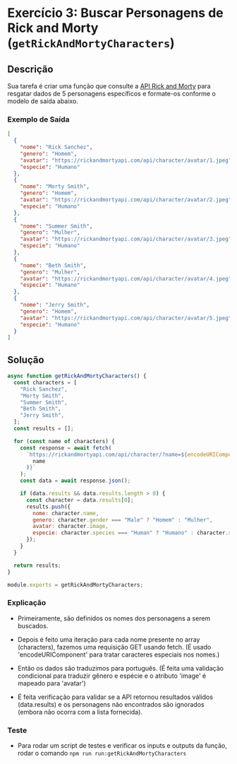 # Exercício 3: Buscar Personagens de Rick and Morty (`getRickAndMortyCharacters`)

## Descrição

Sua tarefa é criar uma função que consulte a [API Rick and Morty](https://rickandmortyapi.com/documentation/#rest) para resgatar dados de 5 personagens específicos e formate-os conforme o modelo de saída abaixo.

### Exemplo de Saída

```json
[
  {
    "nome": "Rick Sanchez",
    "genero": "Homem",
    "avatar": "https://rickandmortyapi.com/api/character/avatar/1.jpeg",
    "especie": "Humano"
  },
  {
    "nome": "Morty Smith",
    "genero": "Homem",
    "avatar": "https://rickandmortyapi.com/api/character/avatar/2.jpeg",
    "especie": "Humano"
  },
  {
    "nome": "Summer Smith",
    "genero": "Mulher",
    "avatar": "https://rickandmortyapi.com/api/character/avatar/3.jpeg",
    "especie": "Humano"
  },
  {
    "nome": "Beth Smith",
    "genero": "Mulher",
    "avatar": "https://rickandmortyapi.com/api/character/avatar/4.jpeg",
    "especie": "Humano"
  },
  {
    "nome": "Jerry Smith",
    "genero": "Homem",
    "avatar": "https://rickandmortyapi.com/api/character/avatar/5.jpeg",
    "especie": "Humano"
  }
]
```

## Solução

```javascript
async function getRickAndMortyCharacters() {
  const characters = [
    "Rick Sanchez",
    "Morty Smith",
    "Summer Smith",
    "Beth Smith",
    "Jerry Smith",
  ];
  const results = [];

  for (const name of characters) {
    const response = await fetch(
      `https://rickandmortyapi.com/api/character/?name=${encodeURIComponent(
        name
      )}`
    );
    const data = await response.json();

    if (data.results && data.results.length > 0) {
      const character = data.results[0];
      results.push({
        nome: character.name,
        genero: character.gender === "Male" ? "Homem" : "Mulher",
        avatar: character.image,
        especie: character.species === "Human" ? "Humano" : character.species,
      });
    }
  }

  return results;
}

module.exports = getRickAndMortyCharacters;
```

### Explicação

- Primeiramente, são definidos os nomes dos personagens a serem buscados.

- Depois é feito uma iteração para cada nome presente no array (characters), fazemos uma requisição GET usando fetch. (É usado 'encodeURIComponent' para tratar caracteres especiais nos nomes.)

- Então os dados são traduzimos para português. (É feita uma validação condicional para traduzir gênero e espécie e o atributo 'image' é mapeado para 'avatar')

- É feita verificação para validar se a API retornou resultados válidos (data.results) e os personagens não encontrados são ignorados (embora não ocorra com a lista fornecida).

### Teste

- Para rodar um script de testes e verificar os inputs e outputs da função, rodar o comando `npm run run:getRickAndMortyCharacters`
